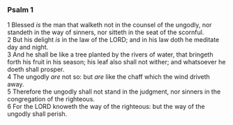 ### Psalm 1

1 Blessed *is* the man that walketh not in the counsel of the ungodly, nor standeth in the way of sinners, nor sitteth in the seat of the scornful.  
2 But his delight *is* in the law of the LORD; and in his law doth he meditate day and night.  
3 And he shall be like a tree planted by the rivers of water, that bringeth forth his fruit in his season; his leaf also shall not wither; and whatsoever he doeth shall prosper.  
4 The ungodly *are* not so: but *are* like the chaff which the wind driveth away.  
5 Therefore the ungodly shall not stand in the judgment, nor sinners in the congregation of the righteous.  
6 For the LORD knoweth the way of the righteous: but the way of the ungodly shall perish.  
